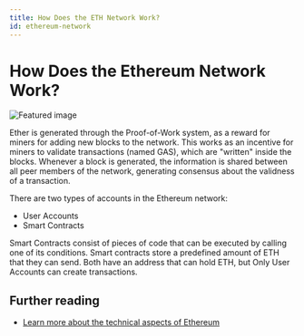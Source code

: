 ```yaml
---
title: How Does the ETH Network Work?
id: ethereum-network
---
```


# How Does the Ethereum Network Work?

<img src="blockchain.svg" alt="Featured image" class="feat-img">

Ether is generated through the Proof-of-Work system, as a reward for miners for adding new blocks to the network. This works as an incentive for miners to validate transactions (named GAS), which are "written" inside the blocks. Whenever a block is generated, the information is shared between all peer members of the network, generating consensus about the validness of a transaction. 

There are two types of accounts in the Ethereum network: 
- User Accounts
- Smart Contracts

Smart Contracts consist of pieces of code that can be executed by calling one of its conditions. Smart contracts store a predefined amount of ETH that they can send. 
Both have an address that can hold ETH, but Only User Accounts can create transactions.

## Further reading
- [Learn more about the technical aspects of Ethereum](https://preethikasireddy.medium.com/how-does-ethereum-work-anyway-22d1df506369)
